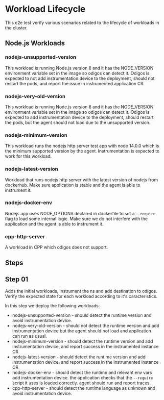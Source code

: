 # Workload Lifecycle

This e2e test verify various scenarios related to the lifecycle of workloads in the cluster.

## Node.js Workloads

### nodejs-unsupported-version

This workload is running Node.js version 8 and it has the NODE_VERSION environment variable set in the image so odigos can detect it.
Odigos is expected to not add instrumentation device to the deployment, should not restart the pods, and report the issue in instrumented application CR.

### nodejs-very-old-version

This workload is running Node.js version 8 and it has the NODE_VERSION environment variable set in the image so odigos can detect it.
Odigos is expected to add instrumentation device to the deployment, should restart the pods, but the agent should not load due to the unsupported version.

### nodejs-minimum-version

This workload runs the nodejs http server test app with node 14.0.0 which is the minimum supported version by the agent.
Instrumentation is expected to work for this workload.

### nodejs-latest-version

Workload that runs nodejs http server with the latest version of nodejs from dockerhub.
Make sure application is stable and the agent is able to instrument it.

### nodejs-docker-env

Nodejs app uses NODE_OPTIONS declared in dockerfile to set a `--require` flag to load some internal logic.
Make sure we do not interfere with the application and the agent is able to instrument it.

### cpp-http-server

A workload in CPP which odigos does not support.

## Steps

## Step 01

Adds the initial workloads, instrument the ns and add destination to odigos.
Verify the expected state for each workload according to it's caracteristics.

In this step we deploy the following workloads:

- nodejs-unsupported-version - should detect the runtime version and avoid instrumentation device.
- nodejs-very-old-version - should not detect the runtime version and add instrumentation device but the agent should not load and application can run as usual.
- nodejs-minimum-version - should detect the runtime version and add instrumentation device, and report success in the instrumented instance CR.
- nodejs-latest-version - should detect the runtime version and add instrumentation device, and report success in the instrumented instance CR.
- nodejs-docker-env - should detect the runtime and relevant env vars add instrumentation device. the application checks that the `--require` script it uses is loaded correctly. agent should run and report traces.
- cpp-http-server - should detect the runtime language as unknown and avoid instrumentation device.
